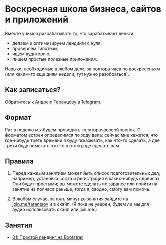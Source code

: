 # Воскресная школа бизнеса, сайтов и приложений

Вместе учимся разрабатывать то, что зарабатывает деньги:

* делаем и оптимизируем лендинги с нуля;
* проверяем гипотезы;
* ищем аудиторию;
* пишем простые полезные приложения.

Навыки, необходимые в любом деле, за полтора часа по воскресеньям (или каким-то еще дням недели, тут нужно разобраться).


## Как записаться?

Обратитесь к [Андрею Таранцову в Telegram](https://telegram.me/andreyvit).


## Формат

Раз в неделю мы будем проводить полуторачасовой звонок. С форматом встреч определимся по ходу дела; сейчас мне кажется, что где-нибудь треть времени я буду показывать, как что-то сделать, а две трети буду помогать что-то в этом роде сделать вам.


## Правила

1. Перед каждым занятием может быть список подготовительных дел, например, установка софта и регистрация в каких-нибудь сервисах. Они будут простыми; вы можете сделать их заранее или прийти на занятие на полчаса раньше, тогда я, заодно, смогу вам помочь.

2. В любом случае, за пять минут до занятия зайдите на [join.me/tarantsov](https://join.me/tarantsov) и в скайп. (Я пока не уверен, будем ли мы для аудио использовать скайп или join.me.)


## Занятия

* [01: Простой лендинг на Bootstrap](Week-01.md)
